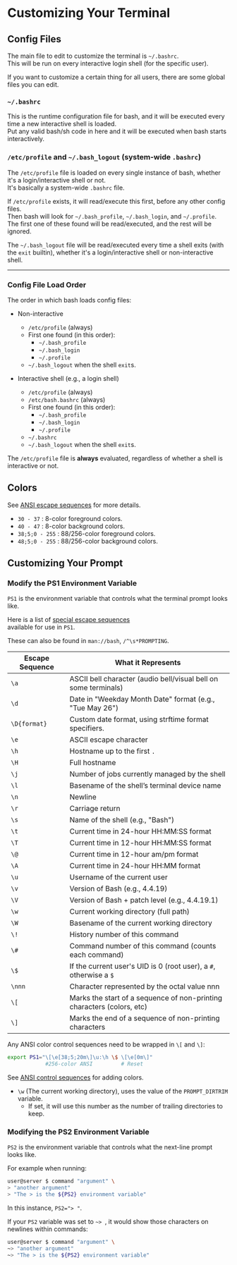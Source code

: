 # Customizing Your Terminal  



## Config Files
The main file to edit to customize the terminal is `~/.bashrc`.  
This will be run on every interactive login shell (for the specific user).  


If you want to customize a certain thing for all users, there are some global files
you can edit.  

### `~/.bashrc`
This is the runtime configuration file for bash, and it will be executed every time a
new interactive shell is loaded.  
Put any valid bash/sh code in here and it will be executed when bash starts interactively.  

### `/etc/profile` and `~/.bash_logout` (system-wide `.bashrc`)
The `/etc/profile` file is loaded on every single instance of bash, whether it's a
login/interactive shell or not.  
It's basically a system-wide `.bashrc` file.  

If `/etc/profile` exists, it will read/execute this first, before any other config files.  
Then bash will look for `~/.bash_profile`, `~/.bash_login`, and `~/.profile`.  
The first one of these found will be read/executed, and the rest will be ignored.  

The `~/.bash_logout` file will be read/executed every time a shell exits (with the
`exit` builtin), whether it's a login/interactive shell or non-interactive shell.  

---

### Config File Load Order

The order in which bash loads config files:

* Non-interactive
    - `/etc/profile` (always)
    - First one found (in this order):
        - `~/.bash_profile`
        - `~/.bash_login`
        - `~/.profile`
    - `~/.bash_logout` when the shell `exit`s.  

* Interactive shell (e.g., a login shell)
    - `/etc/profile` (always)
    - `/etc/bash.bashrc` (always)
    - First one found (in this order):
        - `~/.bash_profile`
        - `~/.bash_login`
        - `~/.profile`
    - `~/.bashrc`
    - `~/.bash_logout` when the shell `exit`s.  

The `/etc/profile` file is **always** evaluated, regardless of whether a shell
is interactive or not.  

## Colors

See [ANSI escape sequences](./ansi_control_sequences.md) for more details.  

* `30 - 37` : 8-color foreground colors.
* `40 - 47` : 8-color background colors.
* `38;5;0 - 255` : 88/256-color foreground colors.  
* `48;5;0 - 255` : 88/256-color background colors.  


## Customizing Your Prompt
### Modify the PS1 Environment Variable  

`PS1` is the environment variable that controls what the terminal prompt looks like.  

Here is a list of 
[special escape sequences](https://www.computerhope.com/unix/ubash.htm#prompting)  
available for use in `PS1`.  

These can also be found in `man://bash`, `/^\s*PROMPTING`.

|  Escape Sequence  |   What it Represents      
|-------------------|---------------------------  
|  `\a`          |   ASCII bell character (audio bell/visual bell on some terminals) 
|  `\d`          |   Date in "Weekday Month Date" format (e.g., "Tue May 26") 
|  `\D{format}`  |   Custom date format, using strftime format specifiers. 
|  `\e`          |   ASCII escape character 
|  `\h`          |   Hostname up to the first `.` 
|  `\H`          |   Full hostname 
|  `\j`          |   Number of jobs currently managed by the shell 
|  `\l`          |   Basename of the shell’s terminal device name 
|  `\n`          |   Newline 
|  `\r`          |   Carriage return 
|  `\s`          |   Name of the shell (e.g., "Bash") 
|  `\t`          |   Current time in 24-hour HH:MM:SS format 
|  `\T`          |   Current time in 12-hour HH:MM:SS format 
|  `\@`          |   Current time in 12-hour am/pm format 
|  `\A`          |   Current time in 24-hour HH:MM format 
|  `\u`          |   Username of the current user 
|  `\v`          |   Version of Bash (e.g., 4.4.19) 
|  `\V`          |   Version of Bash + patch level (e.g., 4.4.19.1) 
|  `\w`          |   Current working directory (full path) 
|  `\W`          |   Basename of the current working directory 
|  `\!`          |   History number of this command 
|  `\#`          |   Command number of this command (counts each command) 
|  `\$`          |   If the current user's UID is 0 (root user), a `#`, otherwise a `$` 
|  `\nnn`        |   Character represented by the octal value nnn 
|  `\[`          |   Marks the start of a sequence of non-printing characters (colors, etc) 
|  `\]`          |   Marks the end of a sequence of non-printing characters 

Any ANSI color control sequences need to be wrapped in `\[` and `\]`:  
```bash  
export PS1="\[\e[38;5;20m\]\u:\h \$ \[\e[0m\]"  
            #256-color ANSI         # Reset  
```
See [ANSI control sequences](./ansi_control_sequences.md) for adding colors.

* `\w` (The current working directory), uses the value of the `PROMPT_DIRTRIM`
  variable.
    - If set, it will use this number as the number of trailing directories to keep.  

### Modifying the PS2 Environment Variable  

`PS2` is the environment variable that controls what the next-line prompt looks like.  

For example when running:  

```bash  
user@server $ command "argument" \
> "another argument"  
> "The > is the ${PS2} environment variable"  
```

In this instance, `PS2="> "`.  

If your `PS2` variable was set to `~> `, it would show those characters on newlines
within commands:
```bash  
user@server $ command "argument" \
~> "another argument"  
~> "The > is the ${PS2} environment variable"  
```




